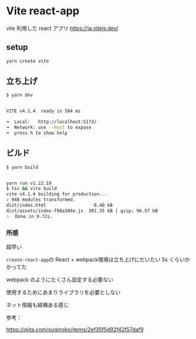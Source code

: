 # Vite react-app
vite 利用した react アプリ
https://ja.vitejs.dev/

## setup
```sh
yarn create vite
```

## 立ち上げ
```sh
$ yarn dev


VITE v4.1.4  ready in 584 ms

➜  Local:   http://localhost:5173/
➜  Network: use --host to expose
➜  press h to show help
```

## ビルド
```sh
$ yarn build


yarn run v1.22.19
$ tsc && vite build
vite v4.1.4 building for production...
✓ 948 modules transformed.
dist/index.html                  0.40 kB
dist/assets/index-f98a384e.js  301.35 kB │ gzip: 96.57 kB
✨  Done in 9.72s.
```

### 所感
超早い

`create-react-app`の React + webpack環境は立ち上げにだいたい 5s くらいかかってた

webpack のようにたくさん設定する必要ない

使用するためにあまりライブラリを必要としない

ネット情報も結構ある感じ

参考：

https://qiita.com/suginoko/items/2ef35f5d92f42f57daf9
